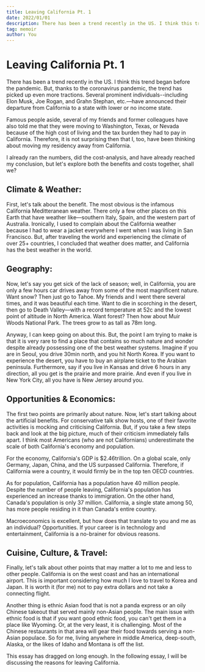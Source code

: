 ```yaml
---
title: Leaving California Pt. 1
date: 2022/01/01
description: There has been a trend recently in the US. I think this trend began before the pandemic. But, thanks to the coronavirus pandemic, the trend has picked up even more...
tag: memoir
author: You
---
```


# Leaving California Pt. 1

There has been a trend recently in the US. I think this trend began before the pandemic. But, thanks to the coronavirus pandemic, the trend has picked up even more tractions. Several prominent individuals--including Elon Musk, Joe Rogan, and Grahn Stephan, etc.––have announced their departure from California to a state with lower or no income state.  

Famous people aside, several of my friends and former colleagues have also told me that they were moving to Washington, Texas, or Nevada because of the high cost of living and the tax burden they had to pay in California. Therefore, it is not surprising then that I, too, have been thinking about moving my residency away from California.  

I already ran the numbers, did the cost-analysis, and have already reached my conclusion, but let's explore both the benefits and costs together, shall we?

## Climate & Weather:
First, let's talk about the benefit. The most obvious is the infamous California Meditteranean weather. There only a few other places on this Earth that have weather like––southern Italy, Spain, and the western part of Australia. Ironically, I used to complain about the California weather because I had to wear a jacket everywhere I went when I was living in San Francisco. But, after traveling the world and experiencing the climate of over 25+ countries, I concluded that weather does matter, and California has the best weather in the world.

## Geography:
Now, let's say you get sick of the lack of season; well, in California, you are only a few hours car drives away from some of the most magnificent nature. Want snow? Then just go to Tahoe. My friends and I went there several times, and it was beautiful each time. Want to die in scorching in the desert, then go to Death Valley––with a record temperature at 52c and the lowest point of altitude in North America. Want forest? Then how about Muir Woods National Park. The trees grow to as tall as 78m long. 

Anyway, I can keep going on about this. But, the point I am trying to make is that it is very rare to find a place that contains so much nature and wonder despite already possessing one of the best weather systems. Imagine if you are in Seoul, you drive 30min north, and you hit North Korea. If you want to experience the desert, you have to buy an airplane ticket to the Arabian peninsula. Furthermore, say if you live in Kansas and drive 6 hours in any direction, all you get is the prairie and more prairie. And even if you live in New York City, all you have is New Jersey around you.

## Opportunities & Economics:
The first two points are primarily about nature. Now, let's start talking about the artificial benefits. For conservative talk show hosts, one of their favorite activities is mocking and criticising California. But, if you take a few steps back and look at the big picture, much of their criticism immediately falls apart. I think most Americans (who are not Californians) underestimate the scale of both California's economy and population. 

For the economy, California's GDP is $2.46trillion. On a global scale, only Germany, Japan, China, and the US surpassed California. Therefore, if California were a country, it would firmly be in the top ten OECD countries. 

As for population, California has a population have 40 million people. Despite the number of people leaving, California's population has experienced an increase thanks to immigration. On the other hand, Canada's population is only 37 million. California, a single state among 50, has more people residing in it than Canada's entire country. 

Macroeconomics is excellent, but how does that translate to you and me as an individual? Opportunities. If your career is in technology and entertainment, California is a no-brainer for obvious reasons.

## Cuisine, Culture, & Travel:
Finally, let's talk about other points that may matter a lot to me and less to other people. California is on the west coast and has an international airport. This is important considering how much I love to travel to Korea and Japan. It is worth it (for me) not to pay extra dollars and not take a connecting flight. 

Another thing is ethnic Asian food that is not a panda express or an oily Chinese takeout that served mainly non-Asian people. The main issue with ethnic food is that if you want good ethnic food, you can't get them in a place like Wyoming. Or, at the very least, it is challenging. Most of the Chinese restaurants in that area will gear their food towards serving a non-Asian populace. So for me, living anywhere in middle America, deep-south, Alaska, or the likes of Idaho and Montana is off the list. 

This essay has dragged on long enough. In the following essay, I will be discussing the reasons for leaving California.








